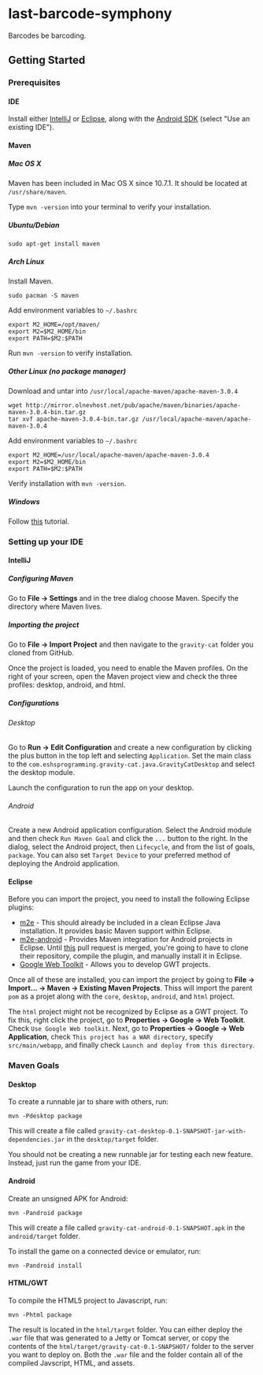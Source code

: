 last-barcode-symphony
=====================

Barcodes be barcoding.


Getting Started
---------------

### Prerequisites

#### IDE
Install either [IntelliJ](http://www.jetbrains.com/idea/) or [Eclipse](http://www.eclipse.org/), along with the
[Android SDK](http://developer.android.com/sdk/index.html) (select "Use an existing IDE").

#### Maven

##### Mac OS X
Maven has been included in Mac OS X since 10.7.1. It should be located at `/usr/share/maven`.

Type `mvn -version` into your terminal to verify your installation.

##### Ubuntu/Debian

    sudo apt-get install maven

##### Arch Linux
Install Maven.

    sudo pacman -S maven

Add environment variables to `~/.bashrc`

    export M2_HOME=/opt/maven/
    export M2=$M2_HOME/bin
    export PATH=$M2:$PATH

Run `mvn -version` to verify installation.

##### Other Linux (no package manager)

Download and untar into `/usr/local/apache-maven/apache-maven-3.0.4`

    wget http://mirror.olnevhost.net/pub/apache/maven/binaries/apache-maven-3.0.4-bin.tar.gz
    tar xvf apache-maven-3.0.4-bin.tar.gz /usr/local/apache-maven/apache-maven-3.0.4

Add environment variables to `~/.bashrc`

    export M2_HOME=/usr/local/apache-maven/apache-maven-3.0.4
    export M2=$M2_HOME/bin
    export PATH=$M2:$PATH

Verify installation with `mvn -version`.

##### Windows
Follow [this](http://www.mkyong.com/maven/how-to-install-maven-in-windows/) tutorial.

### Setting up your IDE

#### IntelliJ

##### Configuring Maven

Go to **File -> Settings** and in the tree dialog choose Maven. Specify the directory where Maven lives.

##### Importing the project

Go to **File -> Import Project** and then navigate to the `gravity-cat` folder you cloned from GitHub.

Once the project is loaded, you need to enable the Maven profiles. On the right of your screen, open the Maven project
view and check the three profiles: desktop, android, and html.

##### Configurations

###### Desktop

Go to **Run -> Edit Configuration** and create a new configuration by clicking the plus button in the top left and
selecting `Application`. Set the main class to the `com.eshsprogramming.gravity-cat.java.GravityCatDesktop` and select
the desktop module.

Launch the configuration to run the app on your desktop.

###### Android

Create a new Android application configuration. Select the Android module and then check `Run Maven Goal` and click the
`...` button to the right. In the dialog, select the Android project, then `Lifecycle`, and from the list of goals,
`package`. You can also set `Target Device` to your preferred method of deploying the Android application.

#### Eclipse

Before you can import the project, you need to install the following Eclipse plugins:

* [m2e](http://eclipse.org/m2e/) - This should already be included in a clean Eclipse Java installation. It provides
  basic Maven support within Eclipse.
* [m2e-android](http://rgladwell.github.com/m2e-android/) - Provides Maven integration for Android projects in Eclipse.
  Until [this](https://github.com/rgladwell/m2e-android/pull/124) pull request is merged, you're going to have to clone
  their repository, compile the plugin, and manually install it in Eclipse.
* [Google Web Toolkit](https://developers.google.com/web-toolkit/) - Allows you to develop GWT projects.

Once all of these are installed, you can import the project by going to **File -> Import... -> Maven -> Existing Maven
Projects**. Thiss will import the parent `pom` as a projet along with the `core`, `desktop`, `android`, and `html`
project.

The `html` project might not be recognized by Eclipse as a GWT project. To fix this, right click the project, go to
**Properties -> Google -> Web Toolkit**. Check `Use Google Web toolkit`. Next, go to **Properties -> Google -> Web
Application**, check `This project has a WAR directory`, specify `src/main/webapp`, and finally check `Launch and deploy
from this directory`.

### Maven Goals

#### Desktop

To create a runnable jar to share with others, run:

    mvn -Pdesktop package

This will create a file called `gravity-cat-desktop-0.1-SNAPSHOT-jar-with-dependencies.jar` in the `desktop/target`
folder.

You should not be creating a new runnable jar for testing each new feature. Instead, just run the game from your IDE.

#### Android

Create an unsigned APK for Android:

    mvn -Pandroid package

This will create a file called `gravity-cat-android-0.1-SNAPSHOT.apk` in the `android/target` folder.

To install the game on a connected device or emulator, run:

    mvn -Pandroid install

#### HTML/GWT

To compile the HTML5 project to Javascript, run:

    mvn -Phtml package

The result is located in the `html/target` folder. You can either deploy the `.war` file that was generated to a Jetty
or Tomcat server, or copy the contents of the `html/target/gravity-cat-0.1-SNAPSHOT/` folder to the server you want to
deploy on. Both the `.war` file and the folder contain all of the compiled Javscript, HTML, and assets.
